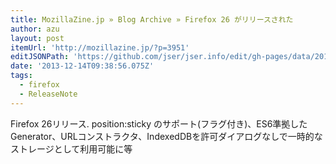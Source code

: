 ```yaml
---
title: MozillaZine.jp » Blog Archive » Firefox 26 がリリースされた
author: azu
layout: post
itemUrl: 'http://mozillazine.jp/?p=3951'
editJSONPath: 'https://github.com/jser/jser.info/edit/gh-pages/data/2013/12/index.json'
date: '2013-12-14T09:38:56.075Z'
tags:
  - firefox
  - ReleaseNote
---
```

Firefox 26リリース.
position:sticky のサポート(フラグ付き)、ES6準拠したGenerator、URLコンストラクタ、IndexedDBを許可ダイアログなしで一時的なストレージとして利用可能に等
